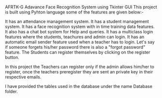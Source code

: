AFRTK-G
Adavance Face Recognition System using Tkinter GUI This project is built using Pyhton language some of the features are given below:-

It has an attendance management system.
It has a student management system.
It has a face recognition system with in time training data features.
It also has a chat bot system for Help and queries.
It has a multiclass login features where the students, teachures and admin can login.
It has an automatic email sender feature used when a teacher has to login.
Let's say if someone forgets his/her password there is also a "forgot password" feature. The Students can register themselves by clicking on the register button.

In this project the Teachers can register only if the admin allows him/her to register, once the teachers preregister they are sent an private key in their respective emails.

I have provided the tables used in the database under the name Database folder.
